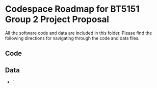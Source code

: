 # Codespace Roadmap for BT5151 Group 2 Project Proposal 
All the software code and data are included in this folder. Please find the following directions for navigating through the code and data files.

## Code


## Data
- `
